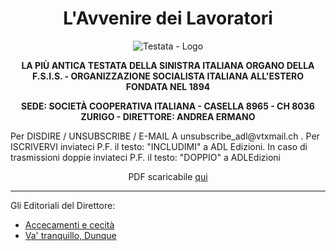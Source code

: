 <h1 align="center">L'Avvenire dei Lavoratori</h1>

<p align="center">
  <img src="https://photo.isu.pub/avvenirelavoratori/photo_large.jpg" title="L'antica testata del giornale" alt="Testata - Logo">
</p>

<p align="center">
  <strong>LA PIÙ ANTICA TESTATA DELLA SINISTRA ITALIANA ORGANO DELLA F.S.I.S. - ORGANIZZAZIONE SOCIALISTA ITALIANA ALL'ESTERO FONDATA NEL 1894  </strong>
</p>

<p align="center">
  <strong>SEDE: SOCIETÀ COOPERATIVA ITALIANA - CASELLA 8965 - CH 8036 ZURIGO - DIRETTORE: ANDREA ERMANO   </strong>
</p>Per DISDIRE / UNSUBSCRIBE / E-MAIL A  unsubscribe_adl@vtxmail.ch . Per ISCRIVERVI inviateci P.F. il testo: "INCLUDIMI" a  ADL Edizioni. In caso di trasmissioni doppie inviateci P.F. il testo: "DOPPIO" a  ADLEdizioni  

<p align="center">PDF scaricabile <a href="HTTP://ISSUU.COM/AVVENIRELAVORATORI">qui</a></p>


------------------

   Gli Editoriali del Direttore:
   - [Accecamenti e cecità]( ADL/Accecamenti_e_cecita.MD )
   - [Va' tranquillo, Dunque]( ADL/Va_tranquillo_dunque.MD )
   
